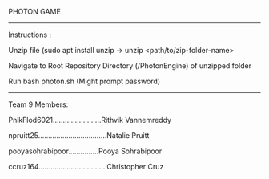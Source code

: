 PHOTON GAME
_________________________________________________________________

Instructions : 

Unzip file (sudo apt install unzip -> unzip <path/to/zip-folder-name>

Navigate to Root Repository Directory (/PhotonEngine) of unzipped folder

Run bash photon.sh (Might prompt password)
  
__________________________________________________________________

Team 9 Members:

PnikFlod6021........................Rithvik Vannemreddy

npruitt25..................................Natalie Pruitt

pooyasohrabipoor...............Pooya Sohrabipoor

ccruz164..................................Christopher Cruz
